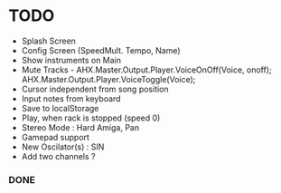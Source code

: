 # TODO

- Splash Screen
- Config Screen (SpeedMult. Tempo, Name)
- Show instruments on Main
- Mute Tracks  - AHX.Master.Output.Player.VoiceOnOff(Voice, onoff); AHX.Master.Output.Player.VoiceToggle(Voice);
- Cursor independent from song position
- Input notes from keyboard
- Save to localStorage
- Play, when rack is stopped (speed 0)
- Stereo Mode : Hard Amiga, Pan
- Gamepad support
- New Oscilator(s) : SIN
- Add two channels ?


### DONE
